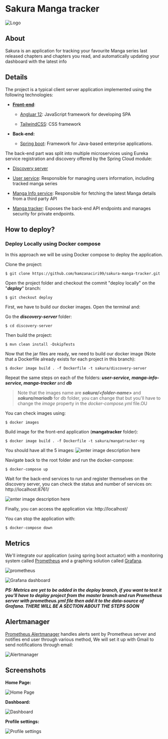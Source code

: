 
  

#  Sakura Manga tracker

![Logo](https://i.ibb.co/J34kbDg/logo.pngo.png)

  

##  About

Sakura is an application for tracking your favourite Manga series last released chapters and chapters you read, and automatically updating your dashboard with the latest info

  

##  Details

The project is a typical client server application implemented using the following technologies:

-  [**Front-end**](https://github.com/hamzanaciri99/sakura-manga-tracker/tree/master/mangatracker):

	-  [Angluar 12](https://github.com/angular/angular): JavaScript framework for developing SPA

	-  [TailwindCSS](https://github.com/tailwindlabs/tailwindcss): CSS framework

- **Back-end:**

	-  [Spring boot](https://github.com/spring-projects/spring-framework): Framework for Java-based enterprise applications.

  

The back-end part was split into multiple microservices using Eureka service registration and discovery offered by the Spring Cloud module:

-  [Discovery server](https://github.com/hamzanaciri99/sakura-manga-tracker/tree/master/discovery-server)

-  [User service](https://github.com/hamzanaciri99/sakura-manga-tracker/tree/master/user-service): Responsible for managing users information, including tracked manga series

-  [Manga Info service](https://github.com/hamzanaciri99/sakura-manga-tracker/tree/master/manga-info-service): Responsible for fetching the latest Manga details from a third party API

-  [Manga tracker](https://github.com/hamzanaciri99/sakura-manga-tracker/tree/master/manga-tracker): Exposes the back-end API endpoints and manages security for private endpoints.

##  How to deploy?
###  Deploy Locally using Docker compose
In this approach we will be using Docker compose to deploy the application.

Clone the project:

	$ git clone https://github.com/hamzanaciri99/sakura-manga-tracker.git

Open the project folder and checkout the commit "deploy locally" on the "***deploy***" branch:

	$ git checkout deploy 

First, we have to build our docker images. Open the terminal and:

Go the ***discovery-server*** folder:

	$ cd discovery-server
Then build the project:

    $ mvn clean install -DskipTests
 Now that the jar files are ready, we need to build our docker image (Note that a Dockerfile already exists for each project in this branch):

	$ docker image build . -f Dockerfile -t sakura/discovery-server
Repeat the same steps on each of the folders: ***user-service, manga-info-service, manga-tracker*** and ***db***

> Note that the images name are ***sakura/\<folder-name>*** and ***sakura/mariadb*** for db folder, you can change that but you'll have to change the *image* property in the *docker-compose.yml* file.OU

You can check images using:

	$ docker images 

Build image for  the front-end application (**mangatracker** folder):

	$ docker image build . -f Dockerfile -t sakura/mangatracker-ng
 You should have all the 5 images:
![enter image description here](https://i.ibb.co/Kwh8Jc2/Screenshot-from-2021-07-25-16-05-47.png) 
 
Navigate back to the root folder and run the docker-compose:

	$ docker-compose up
  Wait for the back-end services to run and register themselves on the discovery server, you can check the status and number of services on: http://localhost:8761/

![enter image description here](https://i.ibb.co/9hRJ6pF/Screenshot-from-2021-07-25-15-58-12.png)

Finally, you can access the application via: http://localhost/

You can stop the application with: 

	$ docker-compose down
 
## Metrics

We'll integrate our application (using spring boot actuator) with a monitoring system called [Prometheus](https://prometheus.io/) and a graphing solution called [Grafana](https://grafana.com/).

![prometheus](https://i.ibb.co/dcrhPML/Screenshot-from-2021-08-11-16-15-14.png)

![Grafana dashboard](https://i.ibb.co/3sZ0t6W/Screenshot-from-2021-08-11-16-14-49.png)

***PS: Metrics are yet to be added in the deploy branch, if you want to test it you'll have to deploy project from the master branch and run Prometheus server with prometheus.yml file then add it to the data-source of Grafana.
THERE WILL BE A SECTION ABOUT THE STEPS SOON***

## Alertmanager

[Prometheus Alertmanager](https://github.com/prometheus/alertmanager) handles alerts sent by Prometheus server and notifies end user through various method, We will set it up with Gmail to send notifications through email:

![Alertmanager](https://i.ibb.co/0KVXb3f/Screenshot-from-2021-08-15-13-05-16.png)

##  Screenshots

**Home Page:**

![Home Page](https://i.ibb.co/4RNpCvV/Screenshot-from-2021-07-24-15-27-19.png)

  

**Dashboard:**

![Dashboard](https://i.ibb.co/jJ99RTR/Screenshot-from-2021-07-24-15-28-01.png)

  

**Profile settings:**

![Profile settings](https://i.ibb.co/1vSkgHP/Screenshot-from-2021-07-24-15-29-10.png)
